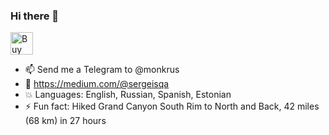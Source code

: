 ### Hi there 👋



<a href='https://ko-fi.com/O4O01N4HR' target='_blank'><img height='36' style='border:0px;height:36px;' src='https://cdn.ko-fi.com/cdn/kofi2.png?v=2' border='0' alt='Buy Me a Coffee at ko-fi.com' /></a>

- 📫 Send me a Telegram to @monkrus
- :blue_book: https://medium.com/@sergeisqa
- :collision: Languages: English, Russian, Spanish, Estonian 
- ⚡ Fun fact: Hiked Grand Canyon South Rim to North and Back, 42 miles (68 km) in 27 hours


